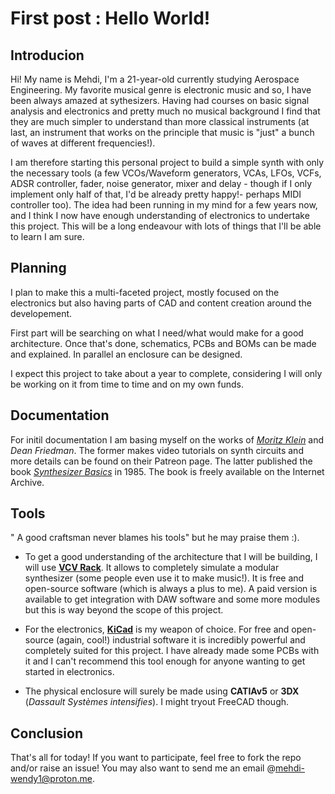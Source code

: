 # First post : Hello World!

## Introducion

Hi! My name is Mehdi, I'm a 21-year-old currently studying Aerospace
Engineering. My favorite musical genre is electronic music and so, I have been
always amazed at sythesizers. Having had courses on basic signal analysis and
electronics and pretty much no musical background I find that they are much
simpler to understand than more classical instruments (at last, an instrument
that works on the principle that music is "just" a bunch of waves at different
frequencies!).

I am therefore starting this personal project to build a simple synth with only
the necessary tools (a few VCOs/Waveform generators, VCAs, LFOs, VCFs, ADSR
controller, fader, noise generator, mixer and delay - though if I only
implement only half of that, I'd be already pretty happy!- perhaps MIDI
controller too). The idea had been running in my mind for a few years now, and
I think I now have enough understanding of electronics to undertake this
project. This will be a long endeavour with lots of things that I'll be able to
learn I am sure.

## Planning

I plan to make this a multi-faceted project, mostly focused on the electronics
but also having parts of CAD and content creation around the developement.

First part will be searching on what I need/what would make for a good
architecture. Once that's done, schematics, PCBs and BOMs can be made and
explained. In parallel an enclosure can be designed.

I expect this project to take about a year to complete, considering I will only
be working on it from time to time and on my own funds.

## Documentation

For initil documentation I am basing myself on the works of [*Moritz Klein*](https://www.youtube.com/@MoritzKlein-1) and
*Dean Friedman*. The former makes video tutorials on synth circuits and more
details can be found on their Patreon page. The latter published the book
[*Synthesizer
Basics*](https://archive.org/details/SynthesizerBasicsDeanFriedman598dpi_201608)
in 1985. The book is freely available on the Internet Archive.

## Tools

" A good craftsman never blames his tools" but he may praise them :).

- To get a good understanding of the architecture that I will be building, I will
use [**VCV Rack**](https://vcvrack.com/). It allows to completely simulate
a modular synthesizer (some people even use it to make music!). It is free and
open-source software (which is always a plus to me). A paid version is
available to get integration with DAW software and some more modules but this
is way beyond the scope of this project.

- For the electronics, [**KiCad**](https://kicad.org) is my weapon of choice.
  For free and open-source (again, cool!) industrial software it is incredibly powerful and
  completely suited for this project. I have already made some PCBs with it and
  I can't recommend this tool enough for anyone wanting to get started in
  electronics.

- The physical enclosure will surely be made using **CATIAv5** or **3DX**
  (*Dassault Systèmes intensifies*). I might tryout FreeCAD though.

## Conclusion

That's all for today! If you want to participate, feel free to fork the repo
and/or raise an issue! You may also want to send me an email
@[mehdi-wendy1@proton.me](mailto:mehdi-wendy1@proton.me).
